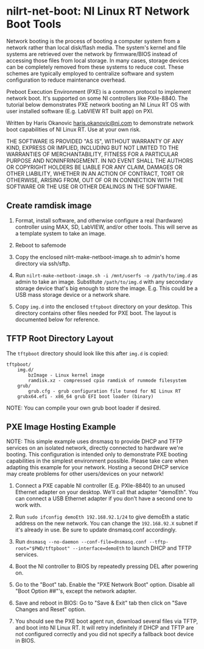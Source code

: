 # nilrt-net-boot: NI Linux RT Network Boot Tools

Network booting is the process of booting a computer system from a
network rather than local disk/flash media. The system's kernel and file
systems are retrieved over the network by firmware/BIOS instead of
accessing those files from local storage. In many cases, storage devices
can be completely removed from these systems to reduce cost. These
schemes are typically employed to centralize software and system
configuration to reduce maintenance overhead.

Preboot Execution Environment (PXE) is a common protocol to implement
network boot. It's supported on some NI controllers like PXIe-8840.
The tutorial below demonstrates PXE network booting an NI Linux RT OS
with user installed software (E.g. LabVIEW RT built app) on PXI.

Written by Haris Okanovic <haris.okanovic@ni.com> to demonstrate
network boot capabilities of NI Linux RT. Use at your own risk.

THE SOFTWARE IS PROVIDED "AS IS", WITHOUT WARRANTY OF ANY KIND,
EXPRESS OR IMPLIED, INCLUDING BUT NOT LIMITED TO THE WARRANTIES OF
MERCHANTABILITY, FITNESS FOR A PARTICULAR PURPOSE AND NONINFRINGEMENT.
IN NO EVENT SHALL THE AUTHORS OR COPYRIGHT HOLDERS BE LIABLE FOR ANY
CLAIM, DAMAGES OR OTHER LIABILITY, WHETHER IN AN ACTION OF CONTRACT,
TORT OR OTHERWISE, ARISING FROM, OUT OF OR IN CONNECTION WITH THE
SOFTWARE OR THE USE OR OTHER DEALINGS IN THE SOFTWARE.


## Create ramdisk image

1. Format, install software, and otherwise configure a real (hardware)
   controller using MAX, SD, LabVIEW, and/or other tools. This will
   serve as a template system to take an image.

2. Reboot to safemode

3. Copy the enclosed nilrt-make-netboot-image.sh to admin's home
   directory via ssh/sftp.

4. Run `nilrt-make-netboot-image.sh -i /mnt/userfs -o /path/to/img.d`
   as admin to take an image. Substitute `/path/to/img.d` with any
   secondary storage device that's big enough to store the image. E.g.
   This could be a USB mass storage device or a network share.

5. Copy `img.d` into the enclosed `tftpboot` directory on your desktop.
   This directory contains other files needed for PXE boot. The layout
   is documented below for reference.


## TFTP Root Directory Layout

The `tftpboot` directory should look like this after `img.d` is copied:

```
tftpboot/
    img.d/
        bzImage - Linux kernel image
        ramdisk.xz - compressed cpio ramdisk of runmode filesystem
    grub/
        grub.cfg - grub configuration file tuned for NI Linux RT
    grubx64.efi - x86_64 grub EFI boot loader (binary)
```

NOTE: You can compile your own grub boot loader if desired.

## PXE Image Hosting Example

NOTE: This simple example uses dnsmasq to provide DHCP and TFTP services
on an isolated network, directly connected to hardware we're booting.
This configuration is intended only to demonstrate PXE booting
capabilities in the simplest environment possible. Please take care when
adapting this example for your network. Hosting a second DHCP service
may create problems for other users/devices on your network!

1. Connect a PXE capable NI controller (E.g. PXIe-8840) to an unused
   Ethernet adapter on your desktop. We'll call that adapter "demoEth".
   You can connect a USB Ethernet adapter if you don't have a second
   one to work with.

2. Run `sudo ifconfig demoEth 192.168.92.1/24` to give demoEth a static
   address on the new network. You can change the `192.168.92.X` subnet
   if it's already in use. Be sure to update dnsmasq.conf accordingly.

3. Run `dnsmasq --no-daemon --conf-file=dnsmasq.conf --tftp-root="$PWD/tftpboot" --interface=demoEth`
   to launch DHCP and TFTP services.

4. Boot the NI controller to BIOS by repeatedly pressing DEL after
   powering on.

5. Go to the "Boot" tab.
   Enable the "PXE Network Boot" option.
   Disable all "Boot Option ##"'s, except the network adapter.

6. Save and reboot in BIOS: Go to "Save & Exit" tab then click on "Save
   Changes and Reset" option.

7. You should see the PXE boot agent run, download several files via
   TFTP, and boot into NI Linux RT. It will retry indefinitely if
   DHCP and TFTP are not configured correctly and you did not specify
   a fallback boot device in BIOS.

